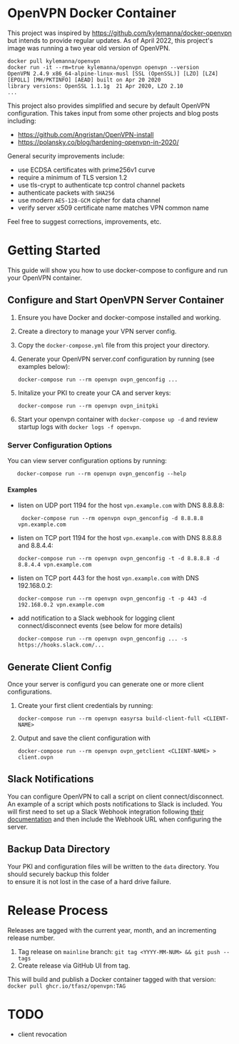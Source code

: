 
# OpenVPN Docker Container

This project was inspired by https://github.com/kylemanna/docker-openvpn but intends to provide regular updates. 
As of April 2022, this project's image was running a two year old version of OpenVPN. 
```
docker pull kylemanna/openvpn
docker run -it --rm=true kylemanna/openvpn openvpn --version
OpenVPN 2.4.9 x86_64-alpine-linux-musl [SSL (OpenSSL)] [LZO] [LZ4] [EPOLL] [MH/PKTINFO] [AEAD] built on Apr 20 2020
library versions: OpenSSL 1.1.1g  21 Apr 2020, LZO 2.10
...
```

This project also provides simplified and secure by default OpenVPN configuration. This takes input from 
some other projects and blog posts including:
* https://github.com/Angristan/OpenVPN-install
* https://polansky.co/blog/hardening-openvpn-in-2020/

General security improvements include:
* use ECDSA certificates with prime256v1 curve
* require a minimum of TLS version 1.2
* use tls-crypt to authenticate tcp control channel packets
* authenticate packets with `SHA256`
* use modern `AES-128-GCM` cipher for data channel
* verify server x509 certificate name matches VPN common name

Feel free to suggest corrections, improvements, etc.

# Getting Started

This guide will show you how to use docker-compose to configure and run your OpenVPN container.

## Configure and Start OpenVPN Server Container
1. Ensure you have Docker and docker-compose installed and working.
2. Create a directory to manage your VPN server config.
3. Copy the `docker-compose.yml` file from this project your directory.
4. Generate your OpenVPN server.conf configuration by running (see examples below):

       docker-compose run --rm openvpn ovpn_genconfig ...

5. Initalize your PKI to create your CA and server keys:

       docker-compose run --rm openvpn ovpn_initpki

6. Start your openvpn container with `docker-compose up -d` and review startup logs with `docker logs -f openvpn`.

### Server Configuration Options

You can view server configuration options by running:

       docker-compose run --rm openvpn ovpn_genconfig --help

#### Examples

* listen on UDP port 1194 for the host `vpn.example.com` with DNS 8.8.8.8:
 
       docker-compose run --rm openvpn ovpn_genconfig -d 8.8.8.8 vpn.example.com

* listen on TCP port 1194 for the host `vpn.example.com` with DNS 8.8.8.8 and 8.8.4.4:

      docker-compose run --rm openvpn ovpn_genconfig -t -d 8.8.8.8 -d 8.8.4.4 vpn.example.com

* listen on TCP port 443 for the host `vpn.example.com` with DNS 192.168.0.2:

      docker-compose run --rm openvpn ovpn_genconfig -t -p 443 -d 192.168.0.2 vpn.example.com
 
* add notification to a Slack webhook for logging client connect/disconnect events (see below for more details)

      docker-compose run --rm openvpn ovpn_genconfig ... -s https://hooks.slack.com/...

## Generate Client Config

Once your server is configurd you can generate one or more client configurations.

1. Create your first client credentials by running:
       
       docker-compose run --rm openvpn easyrsa build-client-full <CLIENT-NAME>

2. Output and save the client configuration with 

       docker-compose run --rm openvpn ovpn_getclient <CLIENT-NAME> > client.ovpn

## Slack Notifications

You can configure OpenVPN to call a script on client connect/disconnect. An example of a script which posts
notifications to Slack is included. You will first need to set up a Slack Webhook integration following [their
documentation](https://slack.com/help/articles/115005265063-Incoming-webhooks-for-Slack) 
and then include the Webhook URL when configuring the server.

## Backup Data Directory

Your PKI and configuration files will be written to the `data` directory. You should securely backup this folder  
to ensure it is not lost in the case of a hard drive failure.

# Release Process

Releases are tagged with the current year, month, and an incrementing release number.

1. Tag release on `mainline` branch: `git tag <YYYY-MM-NUM> && git push --tags`
2. Create release via GitHub UI from tag.

This will build and publish a Docker container tagged with that version: `docker pull ghcr.io/tfasz/openvpn:TAG`

# TODO

* client revocation